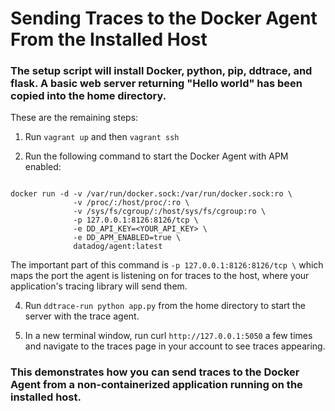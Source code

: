 # Sending Traces to the Docker Agent From the Installed Host

### The setup script will install Docker, python, pip, ddtrace, and flask. A basic web server returning "Hello world" has been copied into the home directory.

These are the remaining steps:

1. Run `vagrant up` and then `vagrant ssh`

3. Run the following command to start the Docker Agent with APM enabled:

```

docker run -d -v /var/run/docker.sock:/var/run/docker.sock:ro \
              -v /proc/:/host/proc/:ro \
              -v /sys/fs/cgroup/:/host/sys/fs/cgroup:ro \
              -p 127.0.0.1:8126:8126/tcp \
              -e DD_API_KEY=<YOUR_API_KEY> \
              -e DD_APM_ENABLED=true \
              datadog/agent:latest

```

The important part of this command is `-p 127.0.0.1:8126:8126/tcp \` which maps the port the agent is listening on for traces to the host, where your application's tracing library will send them.
   
4. Run `ddtrace-run python app.py` from the home directory to start the server with the trace agent.

5. In a new terminal window, run curl `http://127.0.0.1:5050` a few times and navigate to the traces page in your account to see traces appearing.

### This demonstrates how you can send traces to the Docker Agent from a non-containerized application running on the installed host.
